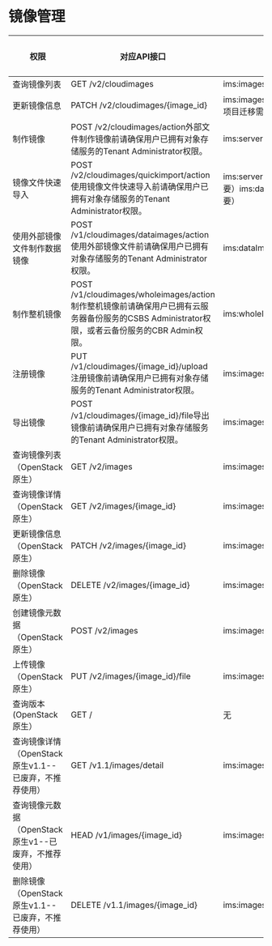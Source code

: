 # 镜像管理<a name="ims_03_appendix_05"></a>

|权限|对应API接口|授权项（Action）|IAM项目（Project）|企业项目（Enterprise Project）|
|--|--|--|--|--|
|查询镜像列表|GET /v2/cloudimages|ims:images:list|√|√|
|更新镜像信息|PATCH /v2/cloudimages/{image_id}|ims:images:updateims:serverImages:create（仅企业项目迁移需要）|√|√|
|制作镜像|POST /v2/cloudimages/action外部文件制作镜像前请确保用户已拥有对象存储服务的Tenant Administrator权限。|ims:serverImages:create|√|√|
|镜像文件快速导入|POST /v2/cloudimages/quickimport/action使用镜像文件快速导入前请确保用户已拥有对象存储服务的Tenant Administrator权限。|ims:serverImages:create（仅快速导入系统盘镜像需要）ims:dataImages:create（仅快速导入数据盘镜像需要）|√|√|
|使用外部镜像文件制作数据镜像|POST /v1/cloudimages/dataimages/action使用外部镜像文件前请确保用户已拥有对象存储服务的Tenant Administrator权限。|ims:dataImages:create|√|√|
|制作整机镜像|POST /v1/cloudimages/wholeimages/action制作整机镜像前请确保用户已拥有云服务器备份服务的CSBS Administrator权限，或者云备份服务的CBR Admin权限。|ims:wholeImages:create|√|√|
|注册镜像|PUT /v1/cloudimages/{image_id}/upload注册镜像前请确保用户已拥有对象存储服务的Tenant Administrator权限。|ims:images:upload|√|√|
|导出镜像|POST /v1/cloudimages/{image_id}/file导出镜像前请确保用户已拥有对象存储服务的Tenant Administrator权限。|ims:images:export|√|√|
|查询镜像列表（OpenStack原生）|GET /v2/images|ims:images:list|√|x|
|查询镜像详情（OpenStack原生）|GET /v2/images/{image_id}|ims:images:get|√|√|
|更新镜像信息（OpenStack原生）|PATCH /v2/images/{image_id}|ims:images:update|√|√|
|删除镜像（OpenStack原生）|DELETE /v2/images/{image_id}|ims:images:delete|√|√|
|创建镜像元数据（OpenStack原生）|POST /v2/images|ims:images:create|√|x|
|上传镜像（OpenStack原生）|PUT /v2/images/{image_id}/file|ims:images:getims:images:updateims:images:upload|√|x|
|查询版本(OpenStack原生）|GET /|无|√|x|
|查询镜像详情（OpenStack原生v1.1--已废弃，不推荐使用）|GET /v1.1/images/detail|ims:images:list|√|x|
|查询镜像元数据（OpenStack原生v1--已废弃，不推荐使用）|HEAD /v1/images/{image_id}|ims:images:get|√|x|
|删除镜像（OpenStack原生v1.1--已废弃，不推荐使用）|DELETE /v1.1/images/{image_id}|ims:images:delete|√|x|


